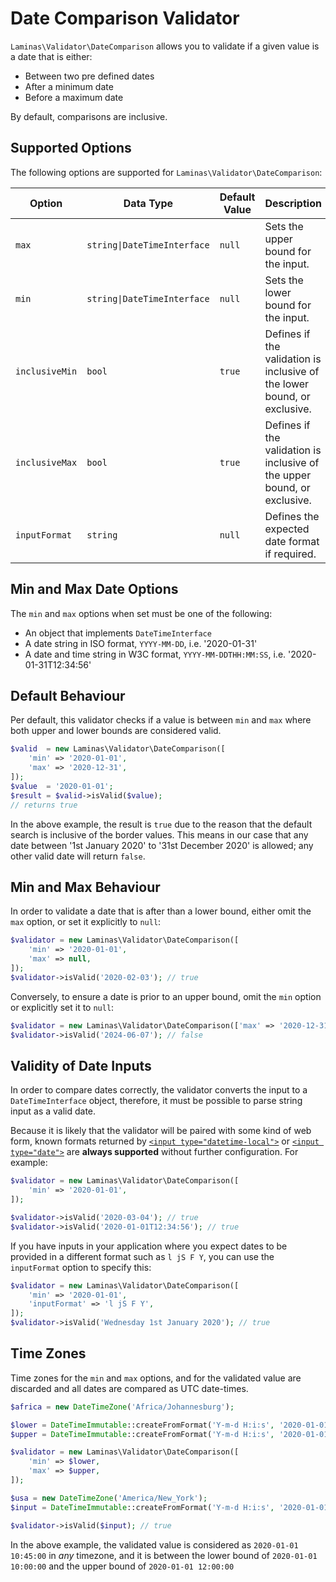 # Date Comparison Validator

`Laminas\Validator\DateComparison` allows you to validate if a given value is a date that is either:

- Between two pre defined dates
- After a minimum date
- Before a maximum date

By default, comparisons are inclusive.

## Supported Options

The following options are supported for `Laminas\Validator\DateComparison`:

| Option         | Data Type                   | Default Value | Description                                                              |
|----------------|-----------------------------|---------------|--------------------------------------------------------------------------|
| `max`          | `string\|DateTimeInterface` | `null`        | Sets the upper bound for the input.                                      |
| `min`          | `string\|DateTimeInterface` | `null`        | Sets the lower bound for the input.                                      |
| `inclusiveMin` | `bool`                      | `true`        | Defines if the validation is inclusive of the lower bound, or exclusive. |
| `inclusiveMax` | `bool`                      | `true`        | Defines if the validation is inclusive of the upper bound, or exclusive. |
| `inputFormat`  | `string`                    | `null`        | Defines the expected date format if required.                            |

## Min and Max Date Options

The `min` and `max` options when set must be one of the following:

- An object that implements `DateTimeInterface`
- A date string in ISO format, `YYYY-MM-DD`, i.e. '2020-01-31'
- A date and time string in W3C format, `YYYY-MM-DDTHH:MM:SS`, i.e. '2020-01-31T12:34:56'

## Default Behaviour

Per default, this validator checks if a value is between `min` and `max` where both upper and lower bounds are considered valid.

```php
$valid  = new Laminas\Validator\DateComparison([
    'min' => '2020-01-01',
    'max' => '2020-12-31',
]);
$value  = '2020-01-01';
$result = $valid->isValid($value);
// returns true
```

In the above example, the result is `true` due to the reason that the default search is inclusive of the border values.
This means in our case that any date between '1st January 2020' to '31st December 2020' is allowed; any other valid date will return `false`.

## Min and Max Behaviour

In order to validate a date that is after than a lower bound, either omit the `max` option, or set it explicitly to `null`:

```php
$validator = new Laminas\Validator\DateComparison([
    'min' => '2020-01-01',
    'max' => null,
]);
$validator->isValid('2020-02-03'); // true
```

Conversely, to ensure a date is prior to an upper bound, omit the `min` option or explicitly set it to `null`:

```php
$validator = new Laminas\Validator\DateComparison(['max' => '2020-12-31']);
$validator->isValid('2024-06-07'); // false
```

## Validity of Date Inputs

In order to compare dates correctly, the validator converts the input to a `DateTimeInterface` object, therefore, it must be possible to parse string input as a valid date.

Because it is likely that the validator will be paired with some kind of web form, known formats returned by [`<input type="datetime-local">`](https://developer.mozilla.org/en-US/docs/Web/HTML/Element/input/datetime-local) or [`<input type="date">`](https://developer.mozilla.org/en-US/docs/Web/HTML/Element/input/date) are **always supported** without further configuration. For example:

```php
$validator = new Laminas\Validator\DateComparison([
    'min' => '2020-01-01',
]);

$validator->isValid('2020-03-04'); // true
$validator->isValid('2020-01-01T12:34:56'); // true
```

If you have inputs in your application where you expect dates to be provided in a different format such as `l jS F Y`, you can use the `inputFormat` option to specify this:

```php
$validator = new Laminas\Validator\DateComparison([
    'min' => '2020-01-01',
    'inputFormat' => 'l jS F Y',
]);
$validator->isValid('Wednesday 1st January 2020'); // true
```

## Time Zones

Time zones for the `min` and `max` options, and for the validated value are discarded and all dates are compared as UTC date-times.

```php
$africa = new DateTimeZone('Africa/Johannesburg');

$lower = DateTimeImmutable::createFromFormat('Y-m-d H:i:s', '2020-01-01 10:00:00', $africa);
$upper = DateTimeImmutable::createFromFormat('Y-m-d H:i:s', '2020-01-01 12:00:00', $africa);

$validator = new Laminas\Validator\DateComparison([
    'min' => $lower,
    'max' => $upper,
]);

$usa = new DateTimeZone('America/New_York');
$input = DateTimeImmutable::createFromFormat('Y-m-d H:i:s', '2020-01-01 10:45:00', $usa);

$validator->isValid($input); // true
```

In the above example, the validated value is considered as `2020-01-01 10:45:00` in _any_ timezone, and it is between the lower bound of `2020-01-01 10:00:00` and the upper bound of `2020-01-01 12:00:00`
